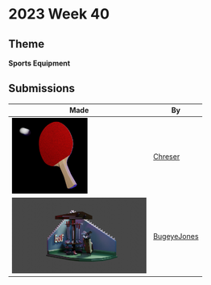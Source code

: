 # 2023 Week 40


## Theme

**Sports Equipment**


## Submissions

| Made | By |
|------|----|
| <img src="./Chreser/PingPong_Chreser.png" height="150" /> | [Chreser](./Chreser/) |
| <img src="./BugeyeJones/golf_sport_good_cover.jpg" height="150" /> | [BugeyeJones](./BugeyeJones/) |
